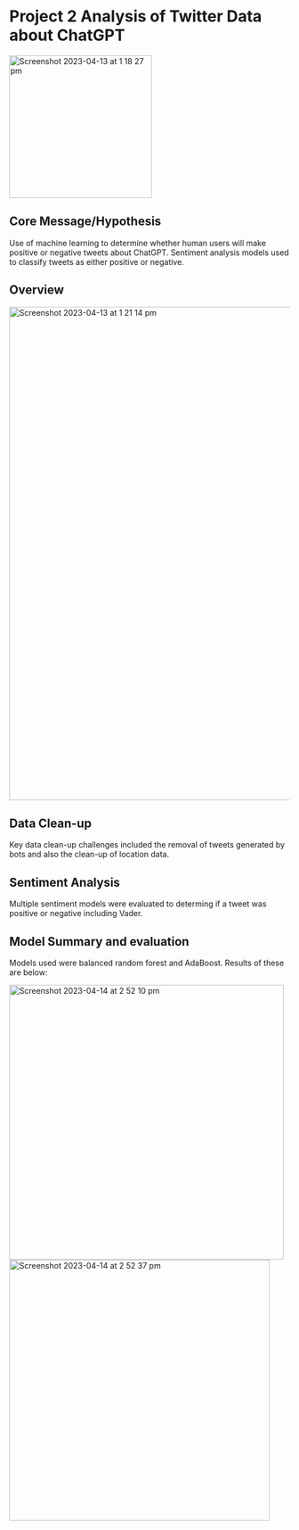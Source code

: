 # Project 2 Analysis of Twitter Data about ChatGPT

<img width="256" alt="Screenshot 2023-04-13 at 1 18 27 pm" src="https://user-images.githubusercontent.com/119761709/231640366-1e48ef24-a1f4-47c5-b251-fd0d5a9529bd.png">

## Core Message/Hypothesis

Use of machine learning to determine whether human users will make positive or negative tweets about ChatGPT.  Sentiment analysis models used to classify tweets as either positive or negative.

## Overview

<img width="885" alt="Screenshot 2023-04-13 at 1 21 14 pm" src="https://user-images.githubusercontent.com/119761709/231640557-5c462799-ea7c-4b1d-bee3-ff16f201449d.png">

## Data Clean-up

Key data clean-up challenges included the removal of tweets generated by bots and also the clean-up of location data.

## Sentiment Analysis

Multiple sentiment models were evaluated to determing if a tweet was positive or negative including Vader.

## Model Summary and evaluation

Models used were balanced random forest and AdaBoost.  Results of these are below:

<img width="493" alt="Screenshot 2023-04-14 at 2 52 10 pm" src="https://user-images.githubusercontent.com/119761709/231947394-ff613fca-0e2a-4e3d-8c55-7976ff487962.png">

<img width="468" alt="Screenshot 2023-04-14 at 2 52 37 pm" src="https://user-images.githubusercontent.com/119761709/231947408-c812c778-32e6-4b13-bc69-7d4035e1cd38.png">
